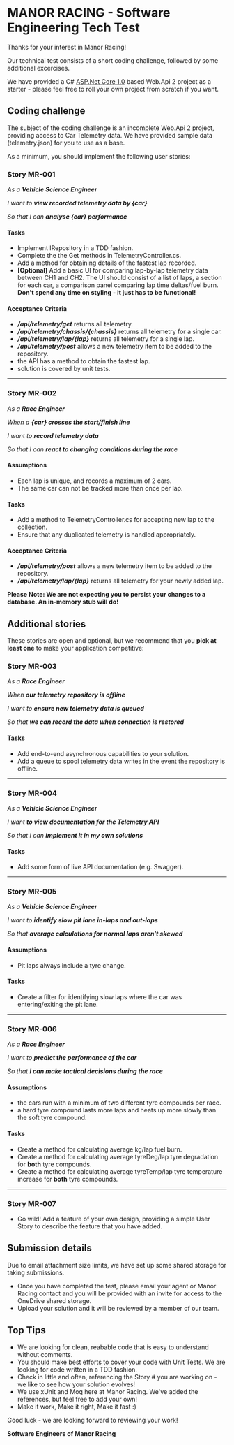 # MANOR RACING - Software Engineering Tech Test

Thanks for your interest in Manor Racing! 

Our technical test consists of a short coding challenge, followed by some additional excercises.

We have provided a C# [ASP.Net Core 1.0](https://blogs.msdn.microsoft.com/webdev/2016/06/27/announcing-asp-net-core-1-0/) based Web.Api 2 project as a starter - please feel free to roll your own project from scratch if you want.

## Coding challenge
The subject of the coding challenge is an incomplete Web.Api 2 project, providing access to Car Telemetry data. 
We have provided sample data (telemetry.json) for you to use as a base.

As a minimum, you should implement the following user stories:

### Story MR-001
_As a **Vehicle Science Engineer**_ 

_I want to **view recorded telemetry data by {car}**_ 

_So that I can **analyse {car} performance**_

#### Tasks
- Implement IRepository<Telemetry> in a TDD fashion.
- Complete the the Get methods in TelemetryController.cs.
- Add a method for obtaining details of the fastest lap recorded.
- **[Optional]** Add a basic UI for comparing lap-by-lap telemetry data between CH1 and CH2. The UI should consist of a list of laps, a section for each car, a comparison panel comparing lap time deltas/fuel burn. **Don't spend any time on styling - it just has to be functional!**

#### Acceptance Criteria
 - _**/api/telemetry/get**_ returns all telemetry.
 - _**/api/telemetry/chassis/{chassis}**_ returns all telemetry for a single car.
 - _**/api/telemetry/lap/{lap}**_ returns all telemetry for a single lap.
 - _**/api/telemetry/post**_ allows a new telemetry item to be added to the repository.
 - the API has a method to obtain the fastest lap.
 - solution is covered by unit tests.

---

### Story MR-002
_As a **Race Engineer**_

_When a **{car} crosses the start/finish line**_

_I want to **record telemetry data**_

_So that I can **react to changing conditions during the race**_

#### Assumptions
- Each lap is unique, and records a maximum of 2 cars.
- The same car can not be tracked more than once per lap.

#### Tasks
- Add a method to TelemetryController.cs for accepting new lap to the collection.
- Ensure that any duplicated telemetry is handled appropriately.

#### Acceptance Criteria
 - _**/api/telemetry/post**_ allows a new telemetry item to be added to the repository.
 - _**/api/telemetry/lap/{lap}**_ returns all telemetry for your newly added lap.

**Please Note: We are not expecting you to persist your changes to a database. An in-memory stub will do!**

## Additional stories
These stories are open and optional, but we recommend that you **pick at least one** to make your application competitive:

### Story MR-003
_As a **Race Engineer**_

_When **our telemetry repository is offline**_

_I want to **ensure new telemetry data is queued**_

_So that **we can record the data when connection is restored**_

#### Tasks
- Add end-to-end asynchronous capabilities to your solution.
- Add a queue to spool telemetry data writes in the event the repository is offline.

---

### Story MR-004
_As a **Vehicle Science Engineer**_

_I want **to view documentation for the Telemetry API**_

_So that I can **implement it in my own solutions**_

#### Tasks
- Add some form of live API documentation (e.g. Swagger).

---

### Story MR-005
_As a **Vehicle Science Engineer**_

_I want to **identify slow pit lane in-laps and out-laps**_

_So that **average calculations for normal laps aren't skewed**_

#### Assumptions
- Pit laps always include a tyre change.

#### Tasks
- Create a filter for identifying slow laps where the car was entering/exiting the pit lane.

---

### Story MR-006
_As a **Race Engineer**_

_I want to **predict the performance of the car**_

_So that **I can make tactical decisions during the race**_

#### Assumptions
- the cars run with a minimum of two different tyre compounds per race. 
- a hard tyre compound lasts more laps and heats up more slowly than the soft tyre compound.

#### Tasks
- Create a method for calculating average kg/lap fuel burn.
- Create a method for calculating average tyreDeg/lap tyre degradation for **both** tyre compounds.
- Create a method for calculating average tyreTemp/lap tyre temperature increase for **both** tyre compounds.

---

### Story MR-007
- Go wild! Add a feature of your own design, providing a simple User Story to describe the feature that you have added.

## Submission details
Due to email attachment size limits, we have set up some shared storage for taking submissions.

- Once you have completed the test, please email your agent or Manor Racing contact and you will be provided with an invite for access to the OneDrive shared storage. 
- Upload your solution and it will be reviewed by a member of our team.

## Top Tips
- We are looking for clean, reabable code that is easy to understand without comments.
- You should make best efforts to cover your code with Unit Tests. We are looking for code written in a TDD fashion.
- Check in little and often, referencing the Story # you are working on - we like to see how your solution evolves!
- We use xUnit and Moq here at Manor Racing. We've added the references, but feel free to add your own!
- Make it work, Make it right, Make it fast :)

Good luck - we are looking forward to reviewing your work!

**Software Engineers of Manor Racing**
